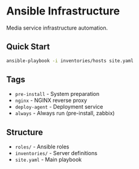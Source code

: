 # Ansible Infrastructure

Media service infrastructure automation.

## Quick Start

```bash
ansible-playbook -i inventories/hosts site.yaml
```

## Tags

- `pre-install` - System preparation
- `nginx` - NGINX reverse proxy
- `deploy-agent` - Deployment service
- `always` - Always run (pre-install, zabbix)

## Structure

- `roles/` - Ansible roles
- `inventories/` - Server definitions
- `site.yaml` - Main playbook

